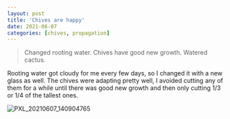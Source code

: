 ```yaml
---
layout: post
title: 'Chives are happy'
date: 2021-06-07
categories: [chives, propagation]
---
```


> Changed rooting water. Chives have good new growth. Watered cactus.

Rooting water got cloudy for me every few days, so I changed it with a new glass as well. The chives were adapting pretty well, I avoided cutting any of them for a while until there was good new growth and then only cutting 1/3 or 1/4 of the tallest ones.

![PXL_20210607_140904765](https://user-images.githubusercontent.com/352979/128102903-d92442ce-5ab4-4073-9676-0f3bd218354c.jpg)
